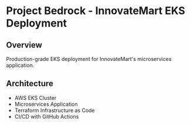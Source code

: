 # Project Bedrock - InnovateMart EKS Deployment

## Overview
Production-grade EKS deployment for InnovateMart's microservices application.

## Architecture
- AWS EKS Cluster
- Microservices Application
- Terraform Infrastructure as Code
- CI/CD with GitHub Actions
